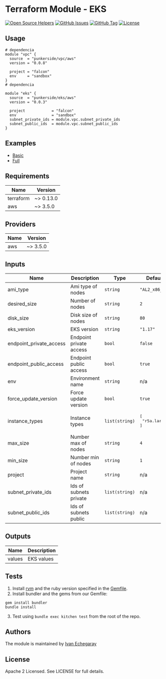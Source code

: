 # Terraform Module - EKS

[![Open Source Helpers](https://www.codetriage.com/punkerside/terraform-aws-eks/badges/users.svg)](https://www.codetriage.com/punkerside/terraform-aws-eks)
[![GitHub Issues](https://img.shields.io/github/issues/punkerside/terraform-aws-eks.svg)](https://github.com/punkerside/terraform-aws-eks/issues)
[![GitHub Tag](https://img.shields.io/github/tag-date/punkerside/terraform-aws-eks.svg?style=plastic)](https://github.com/punkerside/terraform-aws-eks/tags/)
[![License](https://img.shields.io/badge/License-Apache%202.0-blue.svg)](https://opensource.org/licenses/Apache-2.0)

## Usage

```hcl
# dependencia
module "vpc" {
  source  = "punkerside/vpc/aws"
  version = "0.0.8"

  project = "falcon"
  env     = "sandbox"
}
# dependencia

module "eks" {
  source  = "punkerside/eks/aws"
  version = "0.0.3"

  project            = "falcon"
  env                = "sandbox"
  subnet_private_ids = module.vpc.subnet_private_ids
  subnet_public_ids  = module.vpc.subnet_public_ids
}
```

## Examples

* [Basic](https://github.com/punkerside/terraform-aws-eks/tree/master/examples/basic)
* [Full](https://github.com/punkerside/terraform-aws-eks/tree/master/examples/full)

<!-- BEGINNING OF PRE-COMMIT-TERRAFORM DOCS HOOK -->
## Requirements

| Name | Version |
|------|---------|
| terraform | ~> 0.13.0 |
| aws | ~> 3.5.0 |

## Providers

| Name | Version |
|------|---------|
| aws | ~> 3.5.0 |

## Inputs

| Name | Description | Type | Default | Required |
|------|-------------|------|---------|:--------:|
| ami\_type | Ami type of nodes | `string` | `"AL2_x86_64"` | no |
| desired\_size | Number of nodes | `string` | `2` | no |
| disk\_size | Disk size of nodes | `string` | `80` | no |
| eks\_version | EKS version | `string` | `"1.17"` | no |
| endpoint\_private\_access | Endpoint private access | `bool` | `false` | no |
| endpoint\_public\_access | Endpoint public access | `bool` | `true` | no |
| env | Environment name | `string` | n/a | yes |
| force\_update\_version | Force update version | `bool` | `true` | no |
| instance\_types | Instance types | `list(string)` | <pre>[<br>  "r5a.large"<br>]</pre> | no |
| max\_size | Number max of nodes | `string` | `4` | no |
| min\_size | Number min of nodes | `string` | `1` | no |
| project | Project name | `string` | n/a | yes |
| subnet\_private\_ids | Ids of subnets private | `list(string)` | n/a | yes |
| subnet\_public\_ids | Ids of subnets public | `list(string)` | n/a | yes |

## Outputs

| Name | Description |
|------|-------------|
| values | EKS values |

<!-- END OF PRE-COMMIT-TERRAFORM DOCS HOOK -->

## Tests

1. Install [rvm](https://rvm.io/rvm/install) and the ruby version specified in the [Gemfile](https://github.com/punkerside/terraform-aws-eks/tree/master/Gemfile).
2. Install bundler and the gems from our Gemfile:
```
gem install bundler
bundle install
```
3. Test using `bundle exec kitchen test` from the root of the repo.

## Authors

The module is maintained by [Ivan Echegaray](https://github.com/punkerside)

## License

Apache 2 Licensed. See LICENSE for full details.